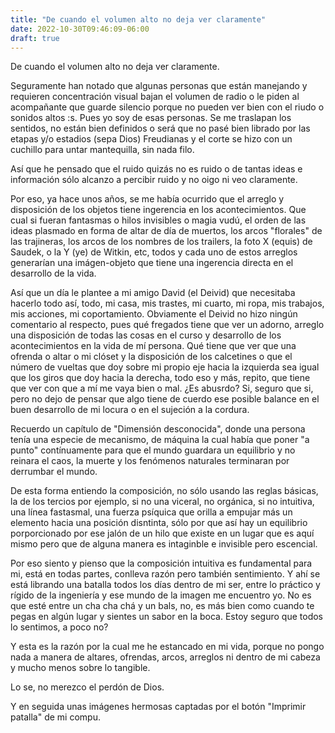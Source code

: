 ```yaml
---
title: "De cuando el volumen alto no deja ver claramente"
date: 2022-10-30T09:46:09-06:00
draft: true
---
```

De cuando el volumen alto no deja ver claramente. 

Seguramente han notado que algunas personas que están manejando y requieren concentración visual bajan el volumen de radio o le piden al acompañante que guarde silencio porque no pueden ver bien con el riudo o sonidos altos :s. Pues yo soy de esas personas. Se me traslapan los sentidos, no están bien definidos o será que no pasé bien librado por las etapas y/o estadios (sepa Dios) Freudianas y el corte se hizo con un cuchillo para untar mantequilla, sin nada filo.

Así que he pensado que el ruido quizás no es ruido o de tantas ideas e información sólo alcanzo a percibir ruido y no oigo ni veo claramente.

Por eso, ya hace unos años, se me había ocurrido que el arreglo y disposición de los objetos tiene ingerencia en los acontecimientos. Que cual si fueran fantasmas o hilos invisibles o magia vudú, el orden de las ideas plasmado en forma de altar de día de muertos, los arcos "florales" de las trajineras, los arcos de los nombres de los trailers, la foto X (equis) de Saudek, o la Y (ye) de Witkin, etc, todos y cada uno de estos arreglos generarían una imágen-objeto que tiene una ingerencia directa en el desarrollo de la vida.

Así que un día le plantee a mi amigo David (el Deivid) que necesitaba hacerlo todo así, todo, mi casa, mis trastes, mi cuarto, mi ropa, mis trabajos, mis acciones, mi coportamiento. Obviamente el Deivid no hizo ningún comentario al respecto, pues qué fregados tiene que ver un adorno, arreglo una disposición de todas las cosas en el curso y desarrollo de los acontecimientos en la vida de mí persona. Qué tiene que ver que una ofrenda o altar o mi clóset y la disposición de los calcetines o que el número de vueltas que doy sobre mi propio eje hacia la izquierda sea igual que los giros que doy hacia la derecha, todo eso y más, repito, que tiene que ver con que a mí me vaya bien o mal. ¿Es abusrdo? Si, seguro que si, pero no dejo de pensar que algo tiene de cuerdo ese posible balance en el buen desarrollo de mi locura o en el sujeción a la cordura.

Recuerdo un capítulo de "Dimensión desconocida", donde una persona tenía una especie de mecanismo, de máquina la cual había que poner "a punto" contínuamente para que el mundo guardara un equilibrio y no reinara el caos, la muerte y los fenómenos naturales terminaran por derrumbar el mundo.

De esta forma entiendo la composición, no sólo usando las reglas básicas, la de los tercios por ejemplo, si no una viceral, no orgánica, si no intuitiva, una línea fastasmal, una fuerza psíquica que orilla a empujar más un elemento hacia una posición disntinta, sólo por que así hay un equilibrio porporcionado por ese jalón de un hilo que existe en un lugar que es aquí mismo pero que de alguna manera es intaginble e invisible pero escencial.

Por eso siento y pienso que la composición intuitiva es fundamental para mi, está en todas partes, conlleva razón pero también sentimiento. Y ahí se está librando una batalla todos los días dentro de mi ser, entre lo práctico y rígido de la ingeniería y ese mundo de la imagen me encuentro yo. No es que esté entre un cha cha chá y un bals, no, es más bien como cuando te pegas en algún lugar y sientes un sabor en la boca. Estoy seguro que todos lo sentimos, a poco no?

Y esta es la razón por la cual me he estancado en mi vida, porque no pongo nada a manera de altares, ofrendas, arcos, arreglos ni dentro de mi cabeza y mucho menos sobre lo tangible.

Lo se, no merezco el perdón de Dios.

Y en seguida unas imágenes hermosas captadas por el botón "Imprimir patalla" de mi compu.
